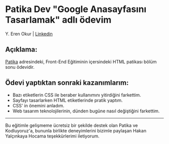 # Patika Dev "Google Anasayfasını Tasarlamak" adlı ödevim

Y. Eren Okur
| [Linkedin](https://www.linkedin.com/in/eren0kur/)


## Açıklama:

 [Patika](https://www.patika.dev/) adresindeki, Front-End Eğitiminin içersindeki HTML patikası bölüm sonu ödevidir.


## Ödevi yaptıktan sonraki kazanımlarım:

* Bazı etiketlerin CSS ile beraber kullanımını yitirdiğini farkettim.
* Sayfayı tasarlarken HTML etiketlerinde pratik yaptım.
* CSS' in önemini anladım.
* Web tasarım teknolojilerinin, dünden bugüne nasıl değiştiğini farkettim.

---

Bu eğitimle gelişmeme ücretsiz bir şekilde destek olan Patika ve Kodluyoruz'a, bununla birlikte deneyimlerini bizimle  paylaşan Hakan Yalçınkaya Hocama teşekkürlerimi iletiyorum.

